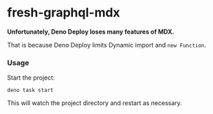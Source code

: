 # fresh-graphql-mdx

**Unfortunately, Deno Deploy loses many features of MDX.**

That is because Deno Deploy limits Dynamic import and `new Function`.

### Usage

Start the project:

```
deno task start
```

This will watch the project directory and restart as necessary.
